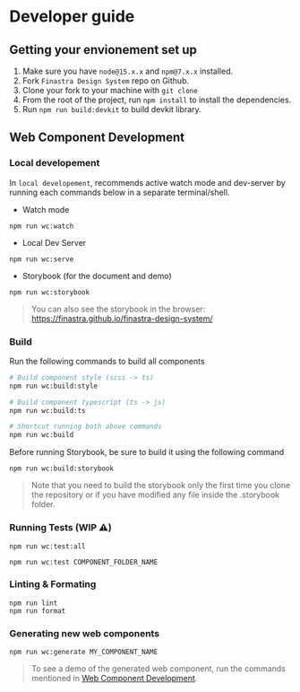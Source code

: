 # Developer guide

## Getting your envionement set up

1. Make sure you have `node@15.x.x` and `npm@7.x.x` installed.
2. Fork `Finastra Design System` repo on Github.
3. Clone your fork to your machine with `git clone`
4. From the root of the project, run `npm install` to install the dependencies.
5. Run `npm run build:devkit` to build devkit library.

## Web Component Development

### Local developement

In `local developement`, recommends active watch mode and dev-server by running each commands below in a separate terminal/shell.

- Watch mode

```
npm run wc:watch
```

- Local Dev Server

```
npm run wc:serve
```

- Storybook (for the document and demo)

```
npm run wc:storybook
```

> You can also see the storybook in the browser: https://finastra.github.io/finastra-design-system/

### Build

Run the following commands to build all components

```bash
# Build component style (scss -> ts)
npm run wc:build:style

# Build component typescript (ts -> js)
npm run wc:build:ts

# Shortcut running both above commands
npm run wc:build
```

Before running Storybook, be sure to build it using the following command

```
npm run wc:build:storybook
```

> Note that you need to build the storybook only the first time you clone the repository or if you have modified any file inside the .storybook folder.

### Running Tests (WIP ⚠️)

```
npm run wc:test:all

npm run wc:test COMPONENT_FOLDER_NAME
```

### Linting & Formating

```
npm run lint
npm run format
```

### Generating new web components

```
npm run wc:generate MY_COMPONENT_NAME
```

> To see a demo of the generated web component, run the commands mentioned in
> [Web Component Development](#web-component-development).
